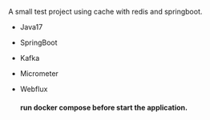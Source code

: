 
A small test project using cache with redis and springboot. 

- Java17
- SpringBoot
- Kafka
- Micrometer
- Webflux

  #### run docker compose before start the application.
